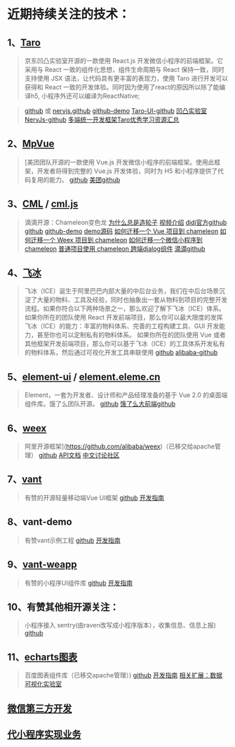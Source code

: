 # 近期持续关注的技术：

## 1、[Taro](https://taro.aotu.io)
   > 京东凹凸实验室开源的一款使用 React.js 开发微信小程序的前端框架。它采用与 React 一致的组件化思想，组件生命周期与 React 保持一致，同时支持使用 JSX 语法，让代码具有更丰富的表现力，使用 Taro 进行开发可以获得和 React 一致的开发体验。同时因为使用了react的原因所以除了能编译h5, 小程序外还可以编译为ReactNative;

   > [github](https://github.com/NervJS/taro) 或 [nervjs.github](https://nervjs.github.io/taro/)
   > [github-demo](https://github.com/NervJS/taro-sample-weapp)
   > [Taro-UI-github](https://github.com/NervJS/taro-ui)
   > [凹凸实验室](https://aotu.io)
   > [NervJs-github](https://github.com/NervJS)
   > [多端统一开发框架Taro优秀学习资源汇总](https://github.com/NervJS/awesome-taro)

## 2、[MpVue](http://mpvue.com)
   > [美团团队开源的一款使用 Vue.js 开发微信小程序的前端框架。使用此框架，开发者将得到完整的 Vue.js 开发体验，同时为 H5 和小程序提供了代码复用的能力。
   > [github](https://github.com/Meituan-Dianping/mpvue)
   > [美团github](https://github.com/Meituan-Dianping)

## 3、[CML](https://cmljs.org) / [cml.js](https://cml.js.org)
   > 滴滴开源：Chameleon变色龙
   > [为什么总是造轮子](https://github.com/didi/chameleon/issues/12)
   > [视频介绍](https://mp.weixin.qq.com/s/3NY_pbqDVnbQSYQG_D2qiA)
   > [didi官方github](https://github.com/didi/chameleon)
   > [github](https://github.com/beatles-chameleon)
   > [github-demo](https://github.com/beatles-chameleon/cml-demo)
   > [demo源码](https://github.com/jalonjs/cml-first-demo)
   > [如何迁移一个 Vue 项目到 chameleon](https://cmljs.org/doc/example/web_to_chameleon.html)
   > [如何迁移一个 Weex 项目到 chameleon](https://cmljs.org/doc/example/weex_to_chameleon.html)
   > [如何迁移一个微信小程序到 chameleon](https://cmljs.org/doc/example/wx_to_chameleon.html)
   > [普通项目使用 chameleon 跨端dialog组件](https://cmljs.org/doc/example/webpack_output.html)
   > [滴滴github](https://github.com/didi)

## 4、[飞冰](https://ice.work)
   > 飞冰（ICE）诞生于阿里巴巴内部大量的中后台业务，我们在中后台场景沉淀了大量的物料、工具及经验，同时也抽象出一套从物料到项目的完整开发流程。如果你符合以下两种场景之一，那么欢迎了解下飞冰（ICE）体系。
      如果你所在的团队使用 React 开发前端项目，那么你可以最大限度的发挥飞冰（ICE）的能力：丰富的物料体系、完善的工程构建工具、GUI 开发能力，甚至你也可以定制私有的物料体系。
      如果你所在的团队使用 Vue 或者其他框架开发前端项目，那么你可以基于飞冰（ICE）的工具体系开发私有的物料体系，然后通过可视化开发工具串联使用
   > [github](https://github.com/alibaba/ice)
   > [alibaba-github](https://github.com/alibaba)

## 5、[element-ui](https://element.eleme.io) / [element.eleme.cn](https://element.eleme.cn/#/zh-CN)
   > Element，一套为开发者、设计师和产品经理准备的基于 Vue 2.0 的桌面端组件库。饿了么团队开源。
   > [github](https://github.com/ElemeFE/element)
   > [饿了么大前端github](https://github.com/ElemeFE)

## 6、[weex](https://weex.apache.org)
   > 阿里开源框架](https://github.com/alibaba/weex)（已移交给apache管理）
   > [github](https://github.com/apache/incubator-weex)
   > [API文档](https://weex.apache.org/zh/docs/api/weex-variable.html)
   > [中文讨论社区](https://segmentfault.com/t/weex)

## 7、[vant](https://youzan.github.io/vant)
   > 有赞的开源轻量移动端Vue UI框架
   > [github](https://github.com/youzan/vant)
   > [开发指南](https://youzan.github.io/vant/#/zh-CN/intro)

## 8、vant-demo
   > 有赞vant示例工程
   > [github](https://github.com/youzan/vant-demo)
   > [开发指南](https://youzan.github.io/vant/#/zh-CN/demo)

## 9、[vant-weapp](https://youzan.github.io/vant-weapp)
   > 有赞的小程序UI组件库
   > [github](https://github.com/youzan/vant-weapp)
   > [开发指南](https://youzan.github.io/vant-weapp/#/intro)

## 10、有赞其他相开源关注：
   > 小程序接入 sentry(由raven改写成小程序版本），收集信息、信息上报)
   > [github](https://github.com/youzan/raven-weapp)

## 11、[echarts图表](http://echarts.apache.org)
   > 百度图表组件库（已移交apache管理）)
   > [github](https://github.com/apache/incubator-echarts)
   > [开发指南](https://echarts.baidu.com)
   > [相关扩展：数据可视化实验室](https://vis.baidu.com/?fr=echarts)



## [微信第三方开发](https://developers.weixin.qq.com/miniprogram/dev/devtools/ext.html)

## [代小程序实现业务](https://open.weixin.qq.com/cgi-bin/showdocument?action=dir_list&t=resource/res_list&verify=1&id=open1489144594_DhNoV&token=&lang=zh_CN)


